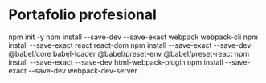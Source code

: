 # Portafolio profesional

npm init -y
npm install --save-dev --save-exact webpack webpack-cli
npm install --save-exact react react-dom
npm install --save-exact --save-dev @babel/core babel-loader @babel/preset-env @babel/preset-react
npm install --save-exact --save-dev html-webpack-plugin
npm install --save-exact --save-dev webpack-dev-server
